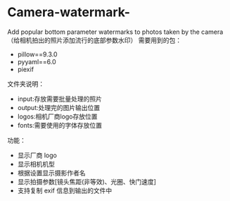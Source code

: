 # Camera-watermark-
Add popular bottom parameter watermarks to photos taken by the camera（给相机拍出的照片添加流行的底部参数水印）
需要用到的包：
- pillow==9.3.0
- pyyaml==6.0
- piexif

文件夹说明：
- input:存放需要批量处理的照片
- output:处理完的图片输出位置
- logos:相机厂商logo存放位置
- fonts:需要使用的字体存放位置

功能：
- 显示厂商 logo
- 显示相机机型
- 根据设置显示摄影作者名
- 显示拍摄参数[镜头焦距(非等效)、光圈、快门速度]
- 支持复制 exif 信息到输出的文件中


